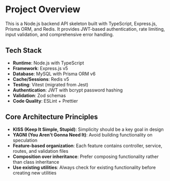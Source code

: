 # Project Overview

This is a Node.js backend API skeleton built with TypeScript, Express.js, Prisma ORM, and Redis. It provides JWT-based authentication, rate limiting, input validation, and comprehensive error handling.

## Tech Stack
- **Runtime**: Node.js with TypeScript
- **Framework**: Express.js v5
- **Database**: MySQL with Prisma ORM v6
- **Cache/Sessions**: Redis v5
- **Testing**: Vitest (migrated from Jest)
- **Authentication**: JWT with bcrypt password hashing
- **Validation**: Zod schemas
- **Code Quality**: ESLint + Prettier

## Core Architecture Principles
- **KISS (Keep It Simple, Stupid)**: Simplicity should be a key goal in design
- **YAGNI (You Aren't Gonna Need It)**: Avoid building functionality on speculation
- **Feature-based organization**: Each feature contains controller, service, routes, and validation files
- **Composition over inheritance**: Prefer composing functionality rather than class inheritance
- **Use existing utilities**: Always check for existing functionality before creating new utilities